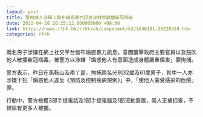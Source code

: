 ```yaml
---
layout: post
title: 警拘兩人涉網上發布煽惑暴力訊息及鼓吹散播新冠病毒
date: 2022-04-28 20:25:12.000000000 +08:00
link: https://news.rthk.hk/rthk/ch/component/k2/1646181-20220428.htm
categories: rthk
---
```


兩名男子涉嫌在網上社交平台發布煽惑暴力訊息，意圖襲擊政府主要官員以及鼓吹他人散播新冠病毒，被警方以涉嫌「煽惑他人有意圖造成身體嚴重傷害」罪拘捕。

警方表示，昨日在馬鞍山及南丫島，拘捕兩名分別32歲及61歲男子，其中一人亦涉嫌干犯「煽惑他人違反《預防及控制疾病規例》」中，「使他人蒙受感染的危險」罪。

行動中，警方檢獲3部手提電話及1部手提電腦及1部流動裝置，兩人正被扣查，不排除有更多人被捕。
